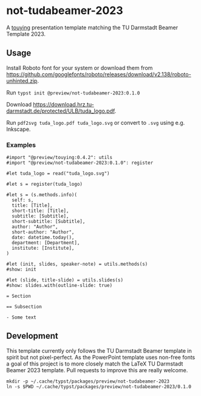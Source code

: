 # not-tudabeamer-2023

A [touying](https://github.com/touying-typ/touying) presentation template matching the TU Darmstadt Beamer Template 2023.

## Usage

Install Roboto font for your system or download them from https://github.com/googlefonts/roboto/releases/download/v2.138/roboto-unhinted.zip.

Run `typst init @preview/not-tudabeamer-2023:0.1.0`

Download https://download.hrz.tu-darmstadt.de/protected/ULB/tuda_logo.pdf.

Run `pdf2svg tuda_logo.pdf tuda_logo.svg` or convert to `.svg` using e.g. Inkscape.

### Examples

```typst
#import "@preview/touying:0.4.2": utils
#import "@preview/not-tudabeamer-2023:0.1.0": register

#let tuda_logo = read("tuda_logo.svg")

#let s = register(tuda_logo)

#let s = (s.methods.info)(
  self: s,
  title: [Title],
  short-title: [Title],
  subtitle: [Subtitle],
  short-subtitle: [Subtitle],
  author: "Author",
  short-author: "Author",
  date: datetime.today(),
  department: [Department],
  institute: [Institute],
)

#let (init, slides, speaker-note) = utils.methods(s)
#show: init

#let (slide, title-slide) = utils.slides(s)
#show: slides.with(outline-slide: true)

= Section

== Subsection

- Some text
```

## Development

This template currently only follows the TU Darmstadt Beamer template in spirit but not pixel-perfect. As the PowerPoint template uses non-free fonts a goal of this project is to more closely match the LaTeX TU Darmstadt Beamer 2023 template. Pull requests to improve this are really welcome.

```
mkdir -p ~/.cache/typst/packages/preview/not-tudabeamer-2023
ln -s $PWD ~/.cache/typst/packages/preview/not-tudabeamer-2023/0.1.0
```